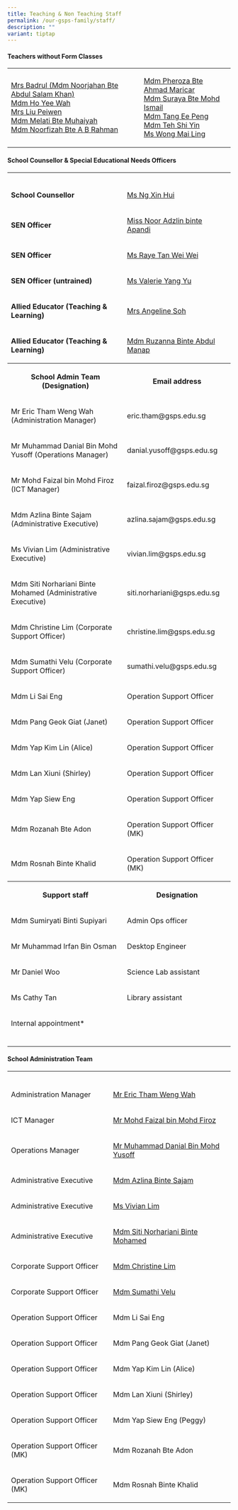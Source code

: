 ```yaml
---
title: Teaching & Non Teaching Staff
permalink: /our-gsps-family/staff/
description: ""
variant: tiptap
---
```

<h4><strong>Teachers without Form Classes</strong></h4>
<table style="minWidth: 50px">
<colgroup>
<col>
<col>
</colgroup>
<tbody>
<tr>
<td rowspan="1" colspan="1">
<p><a href="noorjahan.ask@gsps.edu.sg" rel="noopener nofollow" target="_blank">Mrs Badrul (Mdm Noorjahan Bte Abdul Salam Khan)</a>
<br><a href="ho.yee.wah@gsps.edu.sg" rel="noopener nofollow" target="_blank">Mdm Ho Yee Wah</a>
<br><a href="huang.peiwen@gsps.edu.sg" rel="noopener nofollow" target="_blank">Mrs Liu Peiwen</a>
<br><a href="melati.muhaiyah@gsps.edu.sg" rel="noopener nofollow" target="_blank">Mdm Melati Bte Muhaiyah</a>
<br><a href="noorfizah.a.b.rahman@gsps.edu.sg" rel="noopener nofollow" target="_blank">Mdm Noorfizah Bte A B Rahman</a>
</p>
</td>
<td rowspan="1" colspan="1">
<p><a href="pheroza.maricar@gsps.edu.sg" rel="noopener nofollow" target="_blank">Mdm Pheroza Bte Ahmad Maricar</a>
<br><a href="suraya.mohamed.ismail@gsps.edu.sg" rel="noopener nofollow" target="_blank">Mdm Suraya Bte Mohd Ismail</a>
<br><a href="tang.ee.peng@gsps.edu.sg" rel="noopener nofollow" target="_blank">Mdm Tang Ee Peng</a>
<br><a href="teh.shiyin@gsps.edu.sg" rel="noopener nofollow" target="_blank">Mdm Teh Shi Yin</a>
<br><a href="wong.mai.ling@gsps.edu.sg" rel="noopener nofollow" target="_blank">Ms Wong Mai Ling</a>
</p>
</td>
</tr>
</tbody>
</table>
<p></p>
<h4><strong>School Counsellor &amp; Special Educational Needs Officers</strong></h4>
<table style="minWidth: 50px">
<colgroup>
<col>
<col>
</colgroup>
<tbody>
<tr>
<td rowspan="1" colspan="1">
<p></p>
</td>
<td rowspan="1" colspan="1">
<p></p>
</td>
</tr>
<tr>
<td rowspan="1" colspan="1">
<p><strong>School Counsellor</strong>
</p>
</td>
<td rowspan="1" colspan="1">
<p><a href="ng.xin.hui@gsps.edu.sg" rel="noopener nofollow" target="_blank">Ms Ng Xin Hui</a>
</p>
</td>
</tr>
<tr>
<td rowspan="1" colspan="1">
<p><strong>SEN Officer</strong>
</p>
</td>
<td rowspan="1" colspan="1">
<p><a href="noor.adzlin@gsps.edu.sg" rel="noopener nofollow" target="_blank">Miss Noor Adzlin binte Apandi</a>
</p>
</td>
</tr>
<tr>
<td rowspan="1" colspan="1">
<p><strong>SEN Officer</strong>
</p>
</td>
<td rowspan="1" colspan="1">
<p><a href="raye.tan@gsps.edu.sg" rel="noopener nofollow" target="_blank">Ms Raye Tan Wei Wei</a>
</p>
</td>
</tr>
<tr>
<td rowspan="1" colspan="1">
<p><strong>SEN Officer (untrained)</strong>
</p>
</td>
<td rowspan="1" colspan="1">
<p><a href="valerie.yangyu@gsps.edu.sg" rel="noopener nofollow" target="_blank">Ms Valerie Yang Yu </a>
</p>
</td>
</tr>
<tr>
<td rowspan="1" colspan="1">
<p><strong>Allied Educator (Teaching &amp; Learning)</strong>
</p>
</td>
<td rowspan="1" colspan="1">
<p><a href="angeline.ng@gsps.edu.sg" rel="noopener nofollow" target="_blank">Mrs Angeline Soh</a>
</p>
</td>
</tr>
<tr>
<td rowspan="1" colspan="1">
<p><strong>Allied Educator (Teaching &amp; Learning)</strong>
</p>
</td>
<td rowspan="1" colspan="1">
<p><a href="ruzanna.abdul.manap@gsps.edu.sg" rel="noopener nofollow" target="_blank">Mdm Ruzanna Binte Abdul Manap</a>
</p>
</td>
</tr>
<tr>
<th rowspan="1" colspan="1">
<p>School Admin Team (Designation)</p>
</th>
<th rowspan="1" colspan="1">
<p>Email address</p>
</th>
</tr>
<tr>
<td rowspan="1" colspan="1">
<p>Mr Eric Tham Weng Wah (Administration Manager)</p>
</td>
<td rowspan="1" colspan="1">
<p>eric.tham@gsps.edu.sg</p>
</td>
</tr>
<tr>
<td rowspan="1" colspan="1">
<p>Mr Muhammad Danial Bin Mohd Yusoff (Operations Manager)</p>
</td>
<td rowspan="1" colspan="1">
<p>danial.yusoff@gsps.edu.sg</p>
</td>
</tr>
<tr>
<td rowspan="1" colspan="1">
<p>Mr Mohd Faizal bin Mohd Firoz (ICT Manager)</p>
</td>
<td rowspan="1" colspan="1">
<p>faizal.firoz@gsps.edu.sg</p>
</td>
</tr>
<tr>
<td rowspan="1" colspan="1">
<p>Mdm Azlina Binte Sajam (Administrative Executive)</p>
</td>
<td rowspan="1" colspan="1">
<p>azlina.sajam@gsps.edu.sg</p>
</td>
</tr>
<tr>
<td rowspan="1" colspan="1">
<p>Ms Vivian Lim (Administrative Executive)</p>
</td>
<td rowspan="1" colspan="1">
<p>vivian.lim@gsps.edu.sg</p>
</td>
</tr>
<tr>
<td rowspan="1" colspan="1">
<p>Mdm Siti Norhariani Binte Mohamed (Administrative Executive)</p>
</td>
<td rowspan="1" colspan="1">
<p>siti.norhariani@gsps.edu.sg</p>
</td>
</tr>
<tr>
<td rowspan="1" colspan="1">
<p>Mdm Christine Lim (Corporate Support Officer)</p>
</td>
<td rowspan="1" colspan="1">
<p>christine.lim@gsps.edu.sg</p>
</td>
</tr>
<tr>
<td rowspan="1" colspan="1">
<p>Mdm Sumathi Velu (Corporate Support Officer)</p>
</td>
<td rowspan="1" colspan="1">
<p>sumathi.velu@gsps.edu.sg</p>
</td>
</tr>
<tr>
<td rowspan="1" colspan="1">
<p>Mdm Li Sai Eng</p>
</td>
<td rowspan="1" colspan="1">
<p>Operation Support Officer</p>
</td>
</tr>
<tr>
<td rowspan="1" colspan="1">
<p>Mdm Pang Geok Giat (Janet)</p>
</td>
<td rowspan="1" colspan="1">
<p>Operation Support Officer</p>
</td>
</tr>
<tr>
<td rowspan="1" colspan="1">
<p>Mdm Yap Kim Lin (Alice)</p>
</td>
<td rowspan="1" colspan="1">
<p>Operation Support Officer</p>
</td>
</tr>
<tr>
<td rowspan="1" colspan="1">
<p>Mdm Lan Xiuni (Shirley)</p>
</td>
<td rowspan="1" colspan="1">
<p>Operation Support Officer</p>
</td>
</tr>
<tr>
<td rowspan="1" colspan="1">
<p>Mdm Yap Siew Eng</p>
</td>
<td rowspan="1" colspan="1">
<p>Operation Support Officer</p>
</td>
</tr>
<tr>
<td rowspan="1" colspan="1">
<p>Mdm Rozanah Bte Adon</p>
</td>
<td rowspan="1" colspan="1">
<p>Operation Support Officer (MK)</p>
</td>
</tr>
<tr>
<td rowspan="1" colspan="1">
<p>Mdm Rosnah Binte Khalid</p>
</td>
<td rowspan="1" colspan="1">
<p>Operation Support Officer (MK)</p>
</td>
</tr>
<tr>
<th rowspan="1" colspan="1">
<p>Support staff</p>
</th>
<th rowspan="1" colspan="1">
<p>Designation</p>
</th>
</tr>
<tr>
<td rowspan="1" colspan="1">
<p>Mdm Sumiryati Binti Supiyari</p>
</td>
<td rowspan="1" colspan="1">
<p>Admin Ops officer</p>
</td>
</tr>
<tr>
<td rowspan="1" colspan="1">
<p>Mr Muhammad Irfan Bin Osman</p>
</td>
<td rowspan="1" colspan="1">
<p>Desktop Engineer</p>
</td>
</tr>
<tr>
<td rowspan="1" colspan="1">
<p>Mr Daniel Woo</p>
</td>
<td rowspan="1" colspan="1">
<p>Science Lab assistant</p>
</td>
</tr>
<tr>
<td rowspan="1" colspan="1">
<p>Ms Cathy Tan</p>
</td>
<td rowspan="1" colspan="1">
<p>Library assistant</p>
</td>
</tr>
<tr>
<td rowspan="1" colspan="1">
<p>Internal appointment*</p>
</td>
<td rowspan="1" colspan="1">
<p></p>
</td>
</tr>
<tr>
<td rowspan="1" colspan="1">
<p></p>
</td>
<td rowspan="1" colspan="1">
<p></p>
</td>
</tr>
</tbody>
</table>
<p></p>
<h4><strong>School Administration Team</strong></h4>
<table style="minWidth: 50px">
<colgroup>
<col>
<col>
</colgroup>
<tbody>
<tr>
<th rowspan="1" colspan="1">
<p></p>
</th>
<th rowspan="1" colspan="1">
<p></p>
</th>
</tr>
<tr>
<td rowspan="1" colspan="1">
<p>Administration Manager</p>
</td>
<td rowspan="1" colspan="1">
<p><a href="eric.tham@gsps.edu.sg" rel="noopener nofollow" target="_blank">Mr Eric Tham Weng Wah</a>
</p>
</td>
</tr>
<tr>
<td rowspan="1" colspan="1">
<p>ICT Manager</p>
</td>
<td rowspan="1" colspan="1">
<p><a href="faizal.firoz@gsps.edu.sg" rel="noopener nofollow" target="_blank">Mr Mohd Faizal bin Mohd Firoz</a>
</p>
</td>
</tr>
<tr>
<td rowspan="1" colspan="1">
<p>Operations Manager</p>
</td>
<td rowspan="1" colspan="1">
<p><a href="danial.yusoff@gsps.edu.sg" rel="noopener nofollow" target="_blank">Mr Muhammad Danial Bin Mohd Yusoff</a>
</p>
</td>
</tr>
<tr>
<td rowspan="1" colspan="1">
<p>Administrative Executive</p>
</td>
<td rowspan="1" colspan="1">
<p><a href="azlina.sajam@gsps.edu.sg" rel="noopener nofollow" target="_blank">Mdm Azlina Binte Sajam</a>
</p>
</td>
</tr>
<tr>
<td rowspan="1" colspan="1">
<p>Administrative Executive</p>
</td>
<td rowspan="1" colspan="1">
<p><a href="vivian.lim@gsps.edu.sg" rel="noopener nofollow" target="_blank">Ms Vivian Lim</a>
</p>
</td>
</tr>
<tr>
<td rowspan="1" colspan="1">
<p>Administrative Executive</p>
</td>
<td rowspan="1" colspan="1">
<p><a href="siti.norhariani@gsps.edu.sg" rel="noopener nofollow" target="_blank">Mdm Siti Norhariani Binte Mohamed</a>
</p>
</td>
</tr>
<tr>
<td rowspan="1" colspan="1">
<p>Corporate Support Officer</p>
</td>
<td rowspan="1" colspan="1">
<p><a href="christine.lim@gsps.edu.sg" rel="noopener nofollow" target="_blank">Mdm Christine Lim</a>
</p>
</td>
</tr>
<tr>
<td rowspan="1" colspan="1">
<p>Corporate Support Officer</p>
</td>
<td rowspan="1" colspan="1">
<p><a href="sumathi.velu@gsps.edu.sg" rel="noopener nofollow" target="_blank">Mdm Sumathi Velu</a>
</p>
</td>
</tr>
<tr>
<td rowspan="1" colspan="1">
<p>Operation Support Officer</p>
</td>
<td rowspan="1" colspan="1">
<p>Mdm Li Sai Eng</p>
</td>
</tr>
<tr>
<td rowspan="1" colspan="1">
<p>Operation Support Officer</p>
</td>
<td rowspan="1" colspan="1">
<p>Mdm Pang Geok Giat (Janet)</p>
</td>
</tr>
<tr>
<td rowspan="1" colspan="1">
<p>Operation Support Officer</p>
</td>
<td rowspan="1" colspan="1">
<p>Mdm Yap Kim Lin (Alice)</p>
</td>
</tr>
<tr>
<td rowspan="1" colspan="1">
<p>Operation Support Officer</p>
</td>
<td rowspan="1" colspan="1">
<p>Mdm Lan Xiuni (Shirley)</p>
</td>
</tr>
<tr>
<td rowspan="1" colspan="1">
<p>Operation Support Officer</p>
</td>
<td rowspan="1" colspan="1">
<p>Mdm Yap Siew Eng (Peggy)</p>
</td>
</tr>
<tr>
<td rowspan="1" colspan="1">
<p>Operation Support Officer (MK)</p>
</td>
<td rowspan="1" colspan="1">
<p>Mdm Rozanah Bte Adon</p>
</td>
</tr>
<tr>
<td rowspan="1" colspan="1">
<p>Operation Support Officer (MK)</p>
</td>
<td rowspan="1" colspan="1">
<p>Mdm Rosnah Binte Khalid</p>
</td>
</tr>
</tbody>
</table>
<p></p>
